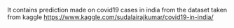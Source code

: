 It contains prediction made on covid19 cases in india from the dataset taken from kaggle https://www.kaggle.com/sudalairajkumar/covid19-in-india/ 
